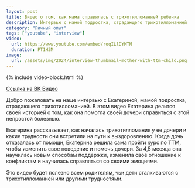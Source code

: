 ```yaml
---
layout: post
title: Видео о том, как мама справилась с трихотилломанией ребенка
description: Интервью с мамой подростка, страдающего трихотилломанией
category: "Личный опыт"
tags: ["youtube", "interview"]
video:
  url: https://www.youtube.com/embed/roqILlDYMTM
  duration: PT1H3M
image:
  url: /assets/img/2024/interview-thumbnail-mother-with-ttm-child.png
---
```


{% include video-block.html %}

<a href="https://vkvideo.ru/video-211245681_456239024" rel="nofollow">Ссылка на ВК Видео</a>

Добро пожаловать на наше интервью с Екатериной, мамой подростка, страдающего трихотилломанией. 
В этом видео Екатерина делится своей историей о том, как она помогла своей дочери справиться с этой непростой болезнью.

Екатерина рассказывает, как началась трихотилломания у ее дочери и какие трудности они встретили на пути к выздоровлению. 
Когда дочь отказалась от помощи, Екатерина решила сама пройти курс по ТТМ, чтобы изменить свое поведение и помочь дочери. 
За 4,5 месяца она научилась новым способам поддержки, изменила своё отношение к конфликтам и научилась справляться со своими эмоциями.

Это видео будет полезно всем родителям, чьи дети сталкиваются с трихотилломанией или другими трудностями.
